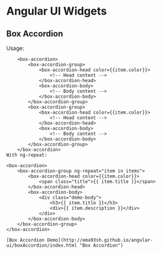 Angular UI Widgets
==================

## Box Accordion ##

Usage:
```
	<box-accordion>
		<box-accordion-group>
        	<box-accordion-head color={{item.color}}>
            	<!-- Head content -->
			</box-accordion-head>
            <box-accordion-body>
            	<!-- Body content -->
            </box-accordion-body>
		</box-accordion-group>
		<box-accordion-group>
        	<box-accordion-head color={{item.color}}>
            	<!-- Head content -->
			</box-accordion-head>
            <box-accordion-body>
            	<!-- Body content -->
            </box-accordion-body>
		</box-accordion-group>
	</box-accordion>
With ng-repeat:
```
	<box-accordion>
		<box-accordion-group ng-repeat="item in items">
        	<box-accordion-head color={{item.color}}>
            	<span class="title">{{ item.title }}</span>
			</box-accordion-head>
            <box-accordion-body>
            	<div class="demo-body">
            		<h3>{{ item.title }}</h3>
            		<div>{{ item.description }}</div>
                </div>
            </box-accordion-body>
		</box-accordion-group>
	</box-accordion>
```
[Box Accordion Demo](http://ema93sh.github.io/angular-ui/boxAccordion/index.html "Box Accordion")